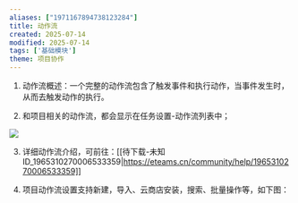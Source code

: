 ```yaml
---
aliases: ["1971167894738123284"]
title: 动作流
created: 2025-07-14
modified: 2025-07-14
tags: ['基础模块']
theme: 项目协作
---
```


1. 动作流概述：一个完整的动作流包含了触发事件和执行动作，当事件发生时，从而去触发动作的执行。

2. 和项目相关的动作流，都会显示在任务设置-动作流列表中；

![](https://myhelpdoc.oss-cn-heyuan.aliyuncs.com/mdimages/cd2376fa6ff5daedf64a252b17f83375.jpg)

3. 详细动作流介绍，可前往：[[待下载-未知ID_1965310270006533359|https://eteams.cn/community/help/1965310270006533359]]

4. 项目动作流设置支持新建，导入、云商店安装，搜索、批量操作等，如下图：

